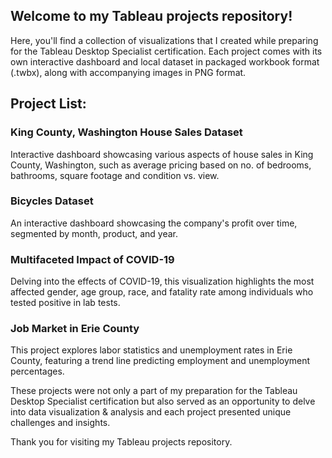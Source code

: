 ## Welcome to my Tableau projects repository! 

Here, you'll find a collection of visualizations that I created while preparing for the Tableau Desktop Specialist certification. 
Each project comes with its own interactive dashboard and local dataset in packaged workbook format (.twbx), along with accompanying images in PNG format.

## Project List:

### King County, Washington House Sales Dataset
Interactive dashboard showcasing various aspects of house sales in King County, Washington, such as average pricing based on no. of bedrooms, bathrooms, square footage and condition vs. view.

### Bicycles Dataset 
An interactive dashboard showcasing the company's profit over time, segmented by month, product, and year.

### Multifaceted Impact of COVID-19 
Delving into the effects of COVID-19, this visualization highlights the most affected gender, age group, race, and fatality rate among individuals who tested positive in lab tests.

### Job Market in Erie County
This project explores labor statistics and unemployment rates in Erie County, featuring a trend line predicting employment and unemployment percentages.

These projects were not only a part of my preparation for the Tableau Desktop Specialist certification but also served as an opportunity to delve into data visualization & analysis and each project presented unique challenges and insights.

Thank you for visiting my Tableau projects repository. 



